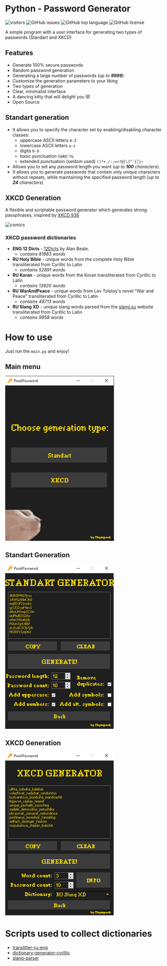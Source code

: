 # Python - Password Generator
 ![visitors](https://visitor-badge.glitch.me/badge?page_id=thympook.pook-password-generator)
![GitHub issues](https://img.shields.io/github/issues/thympook/pook-password-generator)
![GitHub top language](https://img.shields.io/github/languages/top/thympook/pook-password-generator)
![GitHub license](https://img.shields.io/github/license/thympook/pook-password-generator)

A simple program with a user interface for generating two types of passwords (Standart and XKCD)
## Features
* Generate 100% secure passwords
* Random password generation
* Generating a large number of passwords (*up to **9999***)
* Customize the generation parameters to your liking
* Two types of generation
* Clear, minimalist interface
* A dancing kitty that will delight you 😻
* Open Source

## Standart generation

- It allows you to specify the character set by enabling/disabling character classes:
  - uppercase ASCII letters `A-Z`
  - lowercase ASCII letters `a-z`
  - digits `0-9`
  - basic punctuation ```%$#@!?&```
  - extended punctuation (seldom used) ```()*+./:;=>?@[\]^`{|}~```
- Allows you to set any password length you want (*up to **100** characters*).
- It allows you to generate passwords that contain only unique characters without repeats, while maintaining the specified password length (*up to **24** characters*)

## XKCD Generation
A flexible and scriptable password generator which generates strong passphrases, inspired by [XKCD 936](http://xkcd.com/936/)

![comics](http://imgs.xkcd.com/comics/password_strength.png)

### XKCD password dictionaries
- **ENG 12 Dicts** - [12Dicts](http://wordlist.aspell.net/12dicts/) by Alan Beale.
  - *contains 81883 words*
- **RU Holy Bible** - unique words from the complete Holy Bible transliterated from Cyrillic to Latin
  - *contains 52891 words*
- **RU Koran** - unique words from the Koran transliterated from Cyrillic to Latin
  - *contains 13920 words*
- **RU WarAndPeace** - unique words from Lev Tolstoy's novel "War and Peace" transliterated from Cyrillic to Latin
  - *contains 48713 words*
- **RU Slang XD** - unique slang words parsed from the [slang.su](https://slang.su/) website transliterated from Cyrillic to Latin
  - *contains 9958 words*

# How to use
Just run the `main.py` and enjoy!
## Main menu
![Main menu](screenshots/1.png)
## Standart Generation
![Standart generation](screenshots/2.png)
## XKCD Generation
![XKCD Generation](screenshots/3.png)
# Scripts used to collect dictionaries
- [translitter-ru-eng](https://github.com/Thympook/translitter-ru-eng)
- [dictionary-generator-cyrillic](https://github.com/Thympook/dictionary-generator-cyrillic)
- [slang-parser](https://github.com/Thympook/slang-parser)
